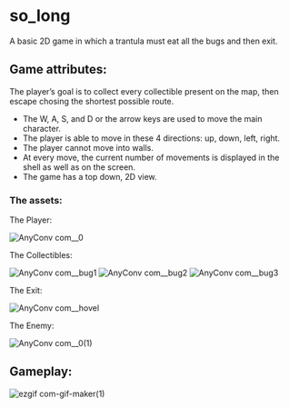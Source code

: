 # so_long
A basic 2D game in which a trantula must eat all the bugs and then exit.

## Game attributes:
The player’s goal is to collect every collectible present on the map, then escape
chosing the shortest possible route.
* The W, A, S, and D or the arrow keys are used to move the main character.
* The player is able to move in these 4 directions: up, down, left, right.
* The player cannot move into walls.
* At every move, the current number of movements is displayed in the shell as well as on the screen.
* The game has a top down, 2D view.

### The assets:
The Player:

![AnyConv com__0](https://user-images.githubusercontent.com/68693691/192497974-c3c7b530-e26c-4aa4-87f9-d6b26133ca09.png)

The Collectibles:

![AnyConv com__bug1](https://user-images.githubusercontent.com/68693691/192498200-dc73601a-b02d-48ec-bcab-21ac48172b6f.png)
![AnyConv com__bug2](https://user-images.githubusercontent.com/68693691/192498207-4a7df3b7-00b2-4749-bd23-7573dcd7d1d1.png)
![AnyConv com__bug3](https://user-images.githubusercontent.com/68693691/192498219-7fd790c2-0066-4019-8d54-46751cb1830a.png)

The Exit:

![AnyConv com__hovel](https://user-images.githubusercontent.com/68693691/192498259-d8ef3271-c8bf-4f74-80c2-e5a2c6951305.png)

The Enemy:

![AnyConv com__0(1)](https://user-images.githubusercontent.com/68693691/192498300-c878091c-91c5-481a-980e-6766dc81e90a.png)


## Gameplay:
![ezgif com-gif-maker(1)](https://user-images.githubusercontent.com/68693691/192502678-2afd01c3-ec8d-47b5-94b6-138ed469d515.gif)

